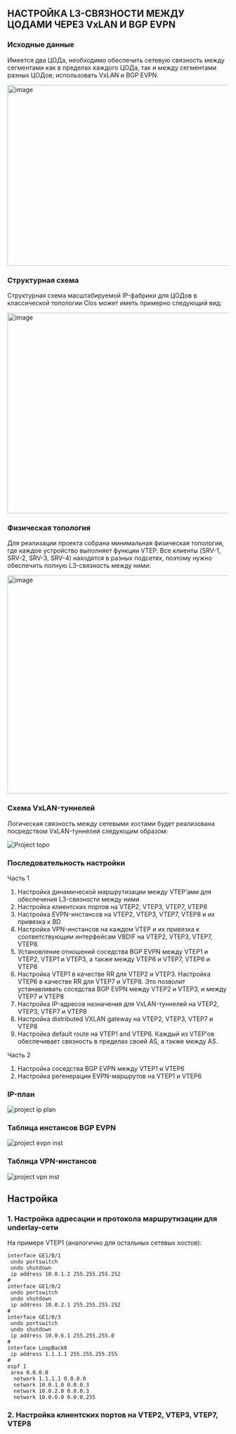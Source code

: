 ## НАСТРОЙКА L3-СВЯЗНОСТИ МЕЖДУ ЦОДАМИ ЧЕРЕЗ VxLAN И BGP EVPN

 ### Исходные данные

Имеется два ЦОДа, необходимо обеспечить сетевую связность между сегментами как в пределах каждого ЦОДа, так и между сегментами разных ЦОДов; использовать VxLAN и BGP EVPN.

<img width="712" height="411" alt="image" src="https://github.com/user-attachments/assets/c19e1465-18ae-426a-957b-1143986b0729" />

### Структурная схема

Структурная схема масштабируемой IP-фабрики для ЦОДов в классической топологии Clos может иметь примерно следующий вид:

<img width="894" height="456" alt="image" src="https://github.com/user-attachments/assets/360658fe-be42-42a1-be6d-3058ebf22de3" />

### Физическая топология

Для реализации проекта собрана минимальная физическая топология, где каждое устройство выполняет функции VTEP. Все клиенты (SRV-1, SRV-2, SRV-3, SRV-4) находятся в разных подсетях, поэтому нужно обеспечить полную L3-связность между ними:

<img width="854" height="496" alt="image" src="https://github.com/user-attachments/assets/c52e64a9-6b3e-4962-bd83-1a68e9e7d793" />

### Схема VxLAN-туннелей

Логическая связность между сетевыми хостами будет реализована посредством VxLAN-туннелей следующим образом:

![Project topo](https://github.com/user-attachments/assets/c56e9de0-496f-4ce1-81eb-a68f0018b2ef)



### Последовательность настройки


Часть 1

1.	Настройка динамической маршрутизации между VTEP’ами для обеспечения L3-связности между ними
2.	Настройка клиентских портов на VTEP2, VTEP3, VTEP7, VTEP8
3.	Настройка EVPN-инстансов на VTEP2, VTEP3, VTEP7, VTEP8 и их привязка к BD
4.	Настройка VPN-инстансов на каждом VTEP и их привязка к соответствующим интерфейсам VBDIF на VTEP2, VTEP3, VTEP7, VTEP8.
5.	Установление отношений соседства BGP EVPN между VTEP1 и VTEP2, VTEP1 и VTEP3, а также между VTEP6 и VTEP7, VTEP6 и VTEP8
6.	Настройка VTEP1 в качестве RR для VTEP2 и VTEP3. Настройка VTEP6 в качестве RR для VTEP7 и VTEP8. Это позволит устанавливать соседства BGP EVPN между VTEP2 и VTEP3, и между VTEP7 и VTEP8
7.	Настройка IP-адресов назначения для VxLAN-туннелей на VTEP2, VTEP3, VTEP7 и VTEP8
8.	Настройка distributed VXLAN gateway на VTEP2, VTEP3, VTEP7 и VTEP8
9.	Настройка default route на VTEP1 and VTEP6. Каждый из VTEP’ов обеспечивает связность в пределах своей AS, а также между AS.

Часть 2

1.	Настройка соседства BGP EVPN между VTEP1 и VTEP6
2.	Настройка регенерации EVPN-маршрутов на VTEP1 и VTEP6

### IP-план

 ![project ip plan](https://github.com/user-attachments/assets/8f05db71-d565-4ea9-a806-a9a24f6bc39b)

### Таблица инстансов BGP EVPN

![project evpn inst](https://github.com/user-attachments/assets/7df4eb99-cedb-4f8f-b61d-edccf7b532de)

### Таблица VPN-инстансов

![project vpn inst](https://github.com/user-attachments/assets/af62acbb-e6a3-4ef0-9c2e-e8f50f28dca7)

## Настройка

### 1. Настройка адресации и протокола маршрутизации для underlay-сети
На примере VTEP1 (аналогично для остальных сетевых хостов):

```
interface GE1/0/1
 undo portswitch
 undo shutdown
 ip address 10.0.1.2 255.255.255.252
#
interface GE1/0/2
 undo portswitch
 undo shutdown
 ip address 10.0.2.1 255.255.255.252
#
interface GE1/0/3
 undo portswitch
 undo shutdown
 ip address 10.0.6.1 255.255.255.0
#
interface LoopBack0
 ip address 1.1.1.1 255.255.255.255
#
ospf 1
 area 0.0.0.0
  network 1.1.1.1 0.0.0.0
  network 10.0.1.0 0.0.0.3
  network 10.0.2.0 0.0.0.3
  network 10.0.6.0 0.0.0.255
```

### 2. Настройка клиентских портов на VTEP2, VTEP3, VTEP7, VTEP8

